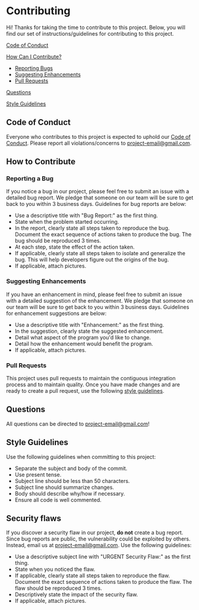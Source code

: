 # Contributing
Hi! Thanks for taking the time to contribute to this project. Below, you will find our set of instructions/guidelines for contributing to this project.

[Code of Conduct](/CODE_OF_CONDUCT.md)

[How Can I Contribute?](#How-to-Contribute)
  * [Reporting Bugs](#Reporting-a-Bug)
  * [Suggesting Enhancements](#Suggesting-Enhancements)
  * [Pull Requests](#Pull-Requests)

[Questions](#Questions)

[Style Guidelines](#Style-Guidelines)

## Code of Conduct
Everyone who contributes to this project is expected to uphold our [Code of Conduct](/CODE_OF_CONDUCT.md). Please report all violations/concerns to project-email@gmail.com.

## How to Contribute

### Reporting a Bug
If you notice a bug in our project, please feel free to submit an issue with a detailed bug report. We pledge that someone on our team will be sure to get back to you within 3 business days. Guidelines for bug reports are below: 
  * Use a descriptive title with "Bug Report:" as the first thing. 
  * State when the problem started occurring. 
  * In the report, clearly state all steps taken to reproduce the bug. Document the exact sequence of actions taken to produce the bug. The bug should be reproduced 3 times. 
  * At each step, state the effect of the action taken.  
  * If applicable, clearly state all steps taken to isolate and generalize the bug. This will help developers figure out the origins of the bug. 
  * If applicable, attach pictures. 

### Suggesting Enhancements
If you have an enhancement in mind, please feel free to submit an issue with a detailed suggestion of the enhancement. We pledge that someone on our team will be sure to get back to you within 3 business days. Guidelines for enhancement suggestions are below:
  * Use a descriptive title with "Enhancement:" as the first thing.
  * In the suggestion, clearly state the suggested enhancement.
  * Detail what aspect of the program you'd like to change.
  * Detail how the enhancement would benefit the program.
  * If applicable, attach pictures.

### Pull Requests
This project uses pull requests to maintain the contiguous integration process and to maintain quality. Once you have made changes and are ready to create a pull request, use the following [style guidelines](#Style-Guidelines).

## Questions
All questions can be directed to project-email@gmail.com! 

## Style Guidelines
Use the following guidelines when committing to this project:
  * Separate the subject and body of the commit.
  * Use present tense.
  * Subject line should be less than 50 characters.
  * Subject line should summarize changes.
  * Body should describe why/how if necessary. 
  * Ensure all code is well commented. 

## Security flaws
If you discover a security flaw in our project, **do not** create a bug report. Since bug reports are public, the vulnerability could be exploited by others. Instead, email us at project-email@gmail.com. Use the following guidelines: 
  * Use a descriptive subject line with "URGENT Security Flaw:" as the first thing. 
  * State when you noticed the flaw. 
  * If applicable, clearly state all steps taken to reproduce the flaw. Document the exact sequence of actions taken to produce the flaw. The flaw should be reproduced 3 times. 
  * Descriptively state the impact of the security flaw. 
  * If applicable, attach pictures. 
